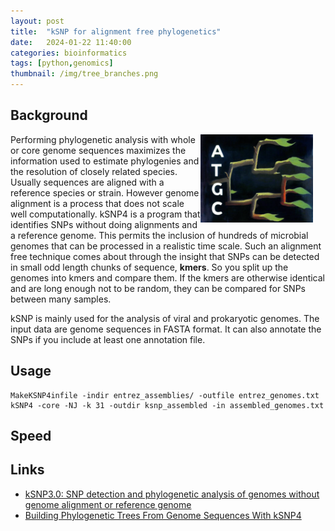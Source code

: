 ```yaml
---
layout: post
title:  "kSNP for alignment free phylogenetics"
date:   2024-01-22 11:40:00
categories: bioinformatics
tags: [python,genomics]
thumbnail: /img/tree_branches.png
---
```


## Background

<div style="width: 200px; float:right;">
 <a href="/img/tree_branches.png"> <img src="/img/tree_branches.png" width="180px"></a>
</div>

Performing phylogenetic analysis with whole or core genome sequences maximizes the information used to estimate phylogenies and the resolution of closely related species. Usually sequences are aligned with a reference species or strain. However genome alignment is a process that does not scale well computationally. kSNP4 is a program that identifies SNPs without doing alignments and a reference genome. This permits the inclusion of hundreds of microbial genomes that can be processed in a realistic time scale. Such an alignment free technique comes about through the insight that SNPs can be detected in small odd length chunks of sequence, **kmers**. So you split up the genomes into kmers and compare them. If the kmers are otherwise identical and are long enough not to be random, they can be compared for SNPs between many samples. 

kSNP is mainly used for the analysis of viral and prokaryotic genomes. The input data are genome sequences in FASTA format. It can also annotate the SNPs if you include at least one annotation file.

## Usage

```
MakeKSNP4infile -indir entrez_assemblies/ -outfile entrez_genomes.txt
kSNP4 -core -NJ -k 31 -outdir ksnp_assembled -in assembled_genomes.txt
```

## Speed



## Links

* [kSNP3.0: SNP detection and phylogenetic analysis of genomes without genome alignment or reference genome](https://academic.oup.com/bioinformatics/article/31/17/2877/183216)
* [Building Phylogenetic Trees From Genome Sequences With kSNP4](https://www.ncbi.nlm.nih.gov/pmc/articles/PMC10640685/)